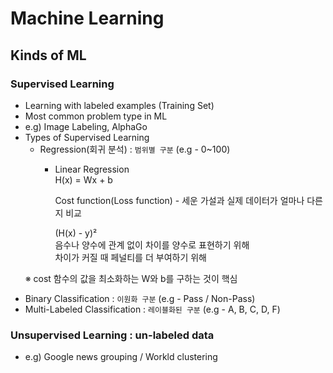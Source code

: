 # Machine Learning

## Kinds of ML

### Supervised Learning  
 - Learning with labeled examples (Training Set)
 - Most common problem type in ML
 - e.g) Image Labeling, AlphaGo
 - Types of Supervised Learning
   - Regression(회귀 분석) : `범위별 구분` (e.g - 0~100)  
     - Linear Regression  
       H(x) = Wx + b  
       
       Cost function(Loss function) - 세운 가설과 실제 데이터가 얼마나 다른지 비교  
       
       (H(x) - y)²  
       음수나 양수에 관계 없이 차이를 양수로 표현하기 위해  
       차이가 커질 때 페널티를 더 부여하기 위해  
       
       ※ cost 함수의 값을 최소화하는 W와 b를 구하는 것이 핵심
  
   - Binary Classification : `이원화 구분` (e.g - Pass / Non-Pass)
   - Multi-Labeled Classification : `레이블화된 구분` (e.g - A, B, C, D, F)


### Unsupervised Learning : un-labeled data  
 - e.g) Google news grouping / Workld clustering  

